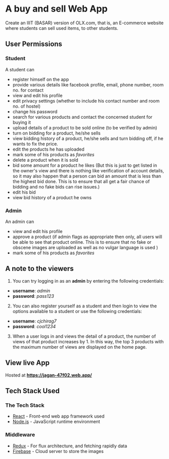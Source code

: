 # A buy and sell Web App

Create an IIIT (BASAR) version of OLX.com, that is, an E-commerce website where students can sell used items, to other students.

## User Permissions

### Student

A student can

* register himself on the app
* provide various details like facebook profile, email, phone number, room no. for contact
* view and edit his profile
* edit privacy settings (whether to include his contact number and room no. of hostel)
* change his password
* search for various products and contact the concerned student for buying it
* upload details of a product to be sold online (to be verified by admin)
* turn on bidding for a product, he/she sells
* view bidding history of a product, he/she sells and turn bidding off, if he wants to fix the price.
* edit the products he has uploaded
* mark some of his products as *favorites*
* delete a product when it is sold
* bid some amount for a product he likes (But this is just to get listed in the owner's view and there is nothing like verification of account details, so it may also happen that a person can bid an amount that is less than the highest bid done. This is to ensure that all get a fair chance of bidding and no fake bids can rise issues.)
* edit his bid
* view bid history of a product he owns

### Admin

An admin can

* view and edit his profile
* approve a product (if admin flags as appropriate then only,
all users will be able to see that product online. This is to ensure that no fake or obscene images are uploaded as well as no vulgar language is used )
* mark some of his products as *favorites*

## A note to the viewers

1. You can try logging in as an **admin** by entering the following credentials:

* **username**: *admin*
* **password**: *pass123*

2. You can also register yourself as a student and then login to view the options available to a student or use the following credentials:

* **username**: *cjchirag7*
* **password**: *cool1234*

3. When a user logs in and views the detail of a product, the number of views of that product increases by 1. In this way, the top 3 products with the maximum number of views are displayed on the home page.

## View live App

Hosted at **https://jagan-47f02.web.app/**

## Tech Stack Used

### The Tech Stack

* [React](https://reactjs.org/docs/) - Front-end web app framework used
* [Node.js](https://nodejs.org/en/docs/) - JavaScript runtime environment 

### Middleware

* [Redux](https://redux.js.org/basics/usage-with-react) - For flux architecture, and fetching rapidly data
* [Firebase](https://firebase.com/) - Cloud server to store the images
